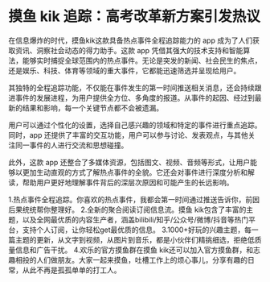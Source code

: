 # 摸鱼 kik 追踪：高考改革新方案引发热议


在信息爆炸的时代，摸鱼kik这款具备热点事件全程追踪能力的 app 成为了人们获取资讯、洞察社会动态的得力助手。这款 app 凭借其强大的技术支持和智能算法，能够实时捕捉全球范围内的热点事件。无论是突发的新闻、社会民生的焦点，还是娱乐、科技、体育等领域的重大事件，它都能迅速筛选并呈现给用户。

其独特的全程追踪功能，不仅能在事件发生的第一时间推送相关消息，还会持续跟进事件的发展进程，为用户提供全方位、多角度的报道。从事件的起因、经过到最新的结果和影响，每一个关键节点都不会被遗漏。

用户可以通过个性化的设置，选择自己感兴趣的领域和特定的事件进行重点追踪。同时，app 还提供了丰富的交互功能，用户可以参与讨论、发表观点，与其他关注同一事件的人进行交流和思想碰撞。

此外，这款 app 还整合了多媒体资源，包括图文、视频、音频等形式，让用户能够以更加生动直观的方式了解热点事件的全貌。它还会对事件进行深度分析和解读，帮助用户更好地理解事件背后的深层次原因和可能产生的长远影响。

1.热点事件全程追踪。你喜欢的热点事件，我都会第一时间通过推送告诉你，前因后果统统帮你整理好。
2.全新的聚合阅读订阅信息流。摸鱼 kik包含了丰富的主题，以及全网最优质的内容生产者，涵盖bilibili/知乎/公众号/微博/抖音等热门平台，支持个人订阅，让你轻松get最优质的信息。
3.1000+好玩的兴趣主题，每一篇主题的更新，从文字到视频，从图片到音乐，都是小伙伴们精挑细选，拒绝低质量信息和广告干扰。
4.欢乐的官方摸鱼群在摸鱼 kik还可以加入官方摸鱼群，和志趣相投的人们做朋友。大家一起来摸鱼，吐槽工作上的烦心事儿，分享有趣的日常，从此不再是孤孤单单的打工人。